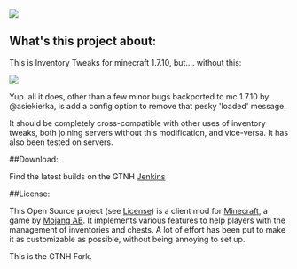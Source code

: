 <img src="http://inventory-tweaks.readthedocs.org/en/latest/_images/invtweaks.png" />

## What's this project about:

This is Inventory Tweaks for minecraft 1.7.10, but....  without this:

<img src="https://i.imgur.com/Dq1izGc.png?1" />

Yup.  all it does, other than a few minor bugs backported to mc 1.7.10 by @asiekierka, is add a config option to remove that pesky 'loaded' message.

It should be completely cross-compatible with other uses of inventory tweaks, both joining servers without this modification, and vice-versa. It has also been tested on servers.

##Download:

Find the latest builds on the GTNH [Jenkins](http://jenkins.usrv.eu:8080/job/Inventory-Tweaks/)

##License:

This Open Source project (see [License](LICENSE.md)) is a client mod for [Minecraft](https://www.minecraft.net/), a game by [Mojang AB](https://mojang.com/). It implements various features to help players with the management of inventories and chests. A lot of effort has been put to make it as customizable as possible, without being annoying to set up.

This is the GTNH Fork.